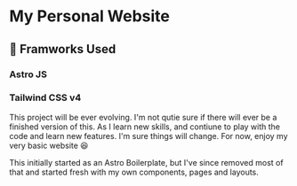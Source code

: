 # My Personal Website

## 🚀 Framworks Used

### Astro JS

### Tailwind CSS v4

This project will be ever evolving. I'm not qutie sure if there will ever be a finished version of this.
As I learn new skills, and contiune to play with the code and learn new features. I'm sure things will change.
For now, enjoy my very basic website 😆

This initially started as an Astro Boilerplate, but I've since removed most of that and started fresh with my own components, pages and layouts.

